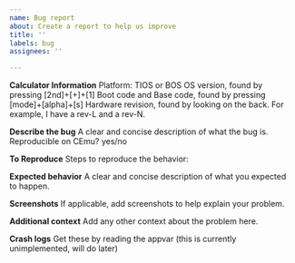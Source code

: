 ```yaml
---
name: Bug report
about: Create a report to help us improve
title: ''
labels: bug
assignees: ''

---
```


**Calculator Information**
Platform: TIOS or BOS
OS version, found by pressing [2nd]+[+]+[1]
Boot code and Base code, found by pressing [mode]+[alpha]+[s]
Hardware revision, found by looking on the back. For example, I have a rev-L and a rev-N.

**Describe the bug**
A clear and concise description of what the bug is.
Reproducible on CEmu? yes/no

**To Reproduce**
Steps to reproduce the behavior:

**Expected behavior**
A clear and concise description of what you expected to happen.

**Screenshots**
If applicable, add screenshots to help explain your problem.

**Additional context**
Add any other context about the problem here.

**Crash logs**
Get these by reading the appvar <placeholder> (this is currently unimplemented, will do later)
